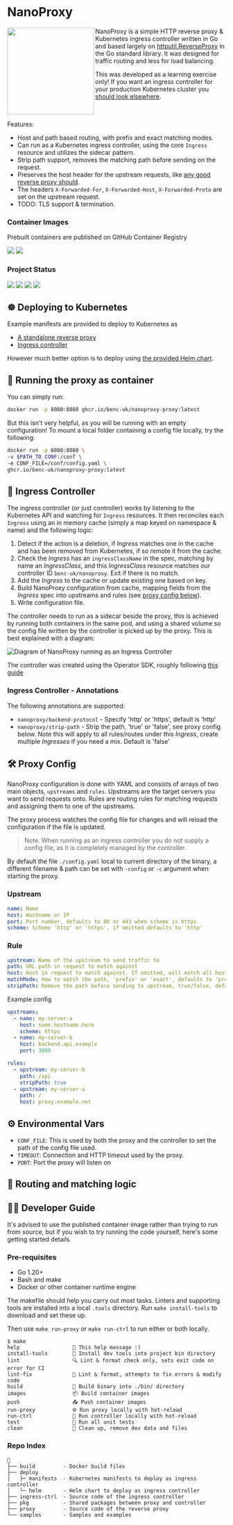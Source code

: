# NanoProxy

<img src="docs/logo.png" align="left" width="200px"/>

NanoProxy is a simple HTTP reverse proxy & Kubernetes ingress controller written in Go and based largely on [httputil.ReverseProxy](https://pkg.go.dev/net/http/httputil#ReverseProxy) in the Go standard library. It was designed for traffic routing and less for load balancing.

This was developed as a learning exercise only! If you want an ingress controller for your production Kubernetes cluster you [should look elsewhere](https://kubernetes.io/docs/concepts/services-networking/ingress-controllers/).

<br clear="left"/>

Features:

- Host and path based routing, with prefix and exact matching modes.
- Can run as a Kubernetes ingress controller, using the core `Ingress` resource and utilizes the sidecar pattern.
- Strip path support, removes the matching path before sending on the request.
- Preserves the host header for the upstream requests, like [any good reverse proxy should](https://learn.microsoft.com/en-us/azure/architecture/best-practices/host-name-preservation).
- The headers `X-Forwarded-For`, `X-Forwarded-Host`, `X-Forwarded-Proto` are set on the upstream request.
- TODO: TLS support & termination.

### Container Images

Prebuilt containers are published on GitHub Container Registry

[![](https://ghcr-badge.egpl.dev/benc-uk/nanoproxy-proxy/tags?ignore=none&label=proxy)](https://github.com/benc-uk/nanoproxy/pkgs/container/nanoproxy-proxy)
[![](https://ghcr-badge.egpl.dev/benc-uk/nanoproxy-controller/tags?ignore=none&label=controller)](https://github.com/benc-uk/nanoproxy/pkgs/container/nanoproxy-controller)

### Project Status

![](https://img.shields.io/github/last-commit/benc-uk/nanoproxy)
![](https://img.shields.io/github/release/benc-uk/nanoproxy)
![](https://img.shields.io/github/checks-status/benc-uk/nanoproxy/main)
![](https://img.shields.io/github/actions/workflow/status/benc-uk/nanoproxy/ci-build.yml?branch=main)

## ☸️ Deploying to Kubernetes

Example manifests are provided to deploy to Kubernetes as

- [A standalone reverse proxy](deploy/kubernetes/proxy)
- [Ingress controller](deploy/kubernetes/ingress-ctrl)

However much better option is to deploy using [the provided Helm chart](deploy/helm).

## 🐋 Running the proxy as container

You can simply run:

```bash
docker run -p 8080:8080 ghcr.io/benc-uk/nanoproxy-proxy:latest
```

But this isn't very helpful, as you will be running with an empty configuration!
To mount a local folder containing a config file locally, try the following:

```bash
docker run -p 8080:8080 \
-v $PATH_TO_CONF:/conf \
-e CONF_FILE=/conf/config.yaml \
ghcr.io/benc-uk/nanoproxy-proxy:latest
```

## 🎯 Ingress Controller

The ingress controller (or just controller) works by listening to the Kubernetes API and watching for `Ingress` resources. It then reconciles each `Ingress` using an in memory cache (simply a map keyed on namespace & name) and the following logic:

1. Detect if the action is a deletion, if *Ingress* matches one in the cache and has been removed from Kubernetes, if so remote it from the cache.
2. Check the *Ingress* has an `ingressClassName` in the spec, matching by name an *IngressClass*, and this *IngressClass* resource matches our controller ID `benc-uk/nanoproxy`. Exit if there is no match.
3. Add the *Ingress* to the cache or update existing one based on key.
4. Build NanoProxy configuration from cache, mapping fields from the *Ingress* spec into upstreams and rules (see [proxy config below](#🛠️-proxy-config)).
5. Write configuration file.

The controller needs to run as a sidecar beside the proxy, this is achieved by running both containers in the same pod, and using a shared volume so the config file written by the controller is picked up by the proxy. This is best explained with a diagram:

![Diagram of NanoProxy running as an Ingress Controller](./docs/diagram.drawio.png)

The controller was created using the Operator SDK, roughly following [this guide](https://kubernetes.io/blog/2021/06/21/writing-a-controller-for-pod-labels/)

### Ingress Controller - Annotations

The following annotations are supported:

- `nanoproxy/backend-protocol` - Specify 'http' or 'https', default is 'http'
- `nanoproxy/strip-path` - Strip the path, 'true' or 'false', see proxy config below. Note this will apply to all rules/routes under this *Ingress*, create multiple *Ingresses* if you need a mix. Default is 'false'

## 🛠️ Proxy Config

NanoProxy configuration is done with YAML and consists of arrays of two main objects, `upstreams` and `rules`. Upstreams are the target servers you want to send requests onto. Rules are routing rules for matching requests and assigning them to one of the upstreams.

The proxy process watches the config file for changes and will reload the configuration if the file is updated.

> Note. When running as an ingress controller you do not supply a config file, as it is completely managed by the controller.

By default the file `./config.yaml` local to current directory of the binary, a different filename & path can be set with `-config` or `-c` argument when starting the proxy.

### Upstream

```yaml
name: Name
host: Hostname or IP
port: Port number, defaults to 80 or 443 when scheme is https
scheme: Scheme 'http' or 'https', if omitted defaults to 'http'
```

### Rule

```yaml
upstream: Name of the upstream to send traffic to
path: URL path in request to match against
host: Host in request to match against. If omitted, will match all hosts
matchMode: How to match the path, 'prefix' or 'exact', defaults to 'prefix'
stripPath: Remove the path before sending to upstream, true/false, defaults to false
```

Example config

```yaml
upstreams:
  - name: my-server-a
    host: some.hostname.here
    scheme: https
  - name: my-server-b
    host: backend.api.example
    port: 3000

rules:
  - upstream: my-server-b
    path: /api
    stripPath: true
  - upstream: my-server-a
    path: /
    host: proxy.example.net
```

## ⚙️ Environmental Vars

- `CONF_FILE`: This is used by both the proxy and the controller to set the path of the config file used.
- `TIMEOUT`: Connection and HTTP timeout used by the proxy.
- `PORT`: Port the proxy will listen on

## 🤖 Routing and matching logic

## 🧑‍💻 Developer Guide

It's advised to use the published container image rather than trying to run from source, but if you wish to try running the code yourself, here's some getting started details

### Pre-requisites

- Go 1.20+
- Bash and make
- Docker or other container runtime engine

The makefile should help you carry out most tasks. Linters and supporting tools are installed into a local `.tools` directory. Run `make install-tools` to download and set these up.

Then use `make run-proxy` or `make run-ctrl` to run either or both locally.

```
$ make
help                 💬 This help message :)
install-tools        🔮 Install dev tools into project bin directory
lint                 🔍 Lint & format check only, sets exit code on error for CI
lint-fix             📝 Lint & format, attempts to fix errors & modify code
build                🔨 Build binary into ./bin/ directory
images               📦 Build container images
push                 📤 Push container images
run-proxy            🌐 Run proxy locally with hot-reload
run-ctrl             🤖 Run controller locally with hot-reload
test                 🧪 Run all unit tests
clean                🧹 Clean up, remove dev data and files
```

### Repo Index

```text
📂
├── build         - Docker build files
├── deploy
│   ├─ manifests  - Kubernetes manifests to deploy as ingress controller
│   └─ helm       - Helm chart to deploy as ingress controller
├── ingress-ctrl  - Source code of the ingress controller
├── pkg           - Shared packages between proxy and controller
├── proxy         - Source code of the reverse proxy
└── samples       - Samples and examples
```
